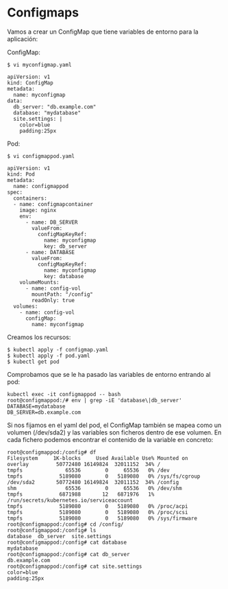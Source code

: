 # Configmaps

Vamos a crear un ConfigMap que tiene variables de entorno para la aplicación:

ConfigMap:
```
$ vi myconfigmap.yaml

apiVersion: v1
kind: ConfigMap
metadata:
  name: myconfigmap
data:
  db_server: "db.example.com"
  database: "mydatabase"
  site.settings: |
    color=blue
    padding:25px
```
Pod:
```
$ vi configmappod.yaml

apiVersion: v1
kind: Pod
metadata:
  name: configmappod
spec:
  containers:
  - name: configmapcontainer
    image: nginx
    env:
      - name: DB_SERVER
        valueFrom:
          configMapKeyRef:
            name: myconfigmap
            key: db_server
      - name: DATABASE
        valueFrom:
          configMapKeyRef:
            name: myconfigmap
            key: database
    volumeMounts:
      - name: config-vol
        mountPath: "/config"
        readOnly: true
  volumes:
    - name: config-vol
      configMap:
        name: myconfigmap
```
Creamos los recursos:
```
$ kubectl apply -f configmap.yaml
$ kubectl apply -f pod.yaml
$ kubectl get pod
```

Comprobamos que se le ha pasado las variables de entorno entrando al pod:
```
kubectl exec -it configmappod -- bash
root@configmappod:/# env | grep -iE 'database\|db_server'
DATABASE=mydatabase
DB_SERVER=db.example.com
```
Si nos fijamos en el yaml del pod, el ConfigMap también se mapea como un volumen (/dev/sda2) y las variables son ficheros dentro de ese volumen. En cada fichero podemos encontrar el contenido de la variable en concreto:
```
root@configmappod:/config# df
Filesystem     1K-blocks     Used Available Use% Mounted on
overlay         50772480 16149824  32011152  34% /
tmpfs              65536        0     65536   0% /dev
tmpfs            5189080        0   5189080   0% /sys/fs/cgroup
/dev/sda2       50772480 16149824  32011152  34% /config
shm                65536        0     65536   0% /dev/shm
tmpfs            6871988       12   6871976   1% /run/secrets/kubernetes.io/serviceaccount
tmpfs            5189080        0   5189080   0% /proc/acpi
tmpfs            5189080        0   5189080   0% /proc/scsi
tmpfs            5189080        0   5189080   0% /sys/firmware
root@configmappod:/config# cd /config/
root@configmappod:/config# ls
database  db_server  site.settings
root@configmappod:/config# cat database
mydatabase
root@configmappod:/config# cat db_server
db.example.com
root@configmappod:/config# cat site.settings
color=blue
padding:25px
```
